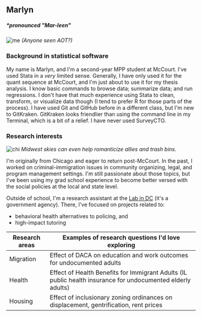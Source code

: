 ## Marlyn 

##### \*pronounced "Mar-leen" 

![_me_](/img/bio_pic.jpg)
_(Anyone seen AOT?)_

### Background in statistical software

My name is Marlyn, and I'm a second-year MPP student at McCourt. I've used Stata in a _very_ limited sense. Generally, I have only used it for the quant sequence at McCourt, and I'm just about to use it for my thesis analysis. I know basic commands to browse data; summarize data; and run regressions. I don't have that much experience using Stata to clean, transform, or visualize data though (I tend to prefer R for those parts of the process). I have used Git and GitHub before in a different class, but I'm new to GitKraken. GitKraken looks friendlier than using the command line in my Terminal, which is a bit of a relief. I have never used SurveyCTO.

### Research interests

![chi](/img/chicago.jpg) 
_Midwest skies can even help romanticize allies and trash bins._

I'm originally from Chicago and eager to return post-McCourt. In the past, I worked on criminal-immigration issues in community organizing, legal, and program management settings. I'm still passionate about those topics, but I've been using my grad school experience to become better versed with the social policies at the local and state level. 

Outside of school, I'm a research assistant at the [Lab in DC](https://thelabprojects.dc.gov/ "Lab in DC") (it's a government agency). There, I've focused on projects related to:
*	behavioral health alternatives to policing, and 
*	high-impact tutoring


| Research areas | Examples of research questions I'd love exploring                                                                           |
|----------------|-------------------------------------------------------------------------------------------------------------|
| Migration      | Effect of DACA on education and work outcomes for undocumented adults                                        |
| Health         | Effect of Health Benefits for Immigrant Adults (IL public health insurance for undocumented elderly adults) |
| Housing        | Effect of inclusionary zoning ordinances on displacement, gentrification, rent prices  